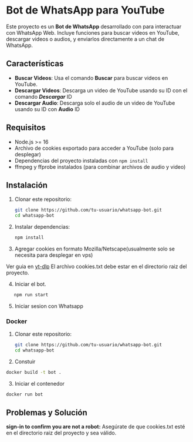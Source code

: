 
# Bot de WhatsApp para YouTube

Este proyecto es un **Bot de WhatsApp** desarrollado con para interactuar con WhatsApp Web. Incluye funciones para buscar videos en YouTube, descargar videos o audios, y enviarlos directamente a un chat de WhatsApp.

## Características

- **Buscar Videos**: Usa el comando **Buscar** para buscar videos en YouTube.
- **Descargar Videos**: Descarga un video de YouTube usando su ID con el comando ***Descargar*** ID
- **Descargar Audio**: Descarga solo el audio de un video de YouTube usando su ID con **Audio** ID

## Requisitos

- Node.js >= 16
- Archivo de cookies exportado para acceder a YouTube (solo para desplegar)
- Dependencias del proyecto instaladas con `npm install`
- ffmpeg y ffprobe instalados (para combinar archivos de audio y video)

## Instalación

1. Clonar este repositorio:
   ```bash
   git clone https://github.com/tu-usuario/whatsapp-bot.git
   cd whatsapp-bot
   ```
2. Instalar dependencias:
   ```bash
   npm install
   ```
3. Agregar cookies en formato Mozilla/Netscape(usualmente solo se necesita para desplegar en vps)

Ver guia en [yt-dlp](https://github.com/yt-dlp/yt-dlp/wiki/FAQ#how-do-i-pass-cookies-to-yt-dlp)
El archivo cookies.txt debe estar en el directorio raiz del proyecto. 

4. Iniciar el bot.
```bash
   npm run start
   ```
5. Iniciar sesion con Whatsapp

### Docker

1. Clonar este repositorio:
   ```bash
   git clone https://github.com/tu-usuario/whatsapp-bot.git
   cd whatsapp-bot
   ```
   
2. Constuir

```bash
docker build -t bot .
```

3. Iniciar el contenedor

```bash
docker run bot
```

## Problemas y Solución

   **sign-in to confirm you are not a robot:** Asegúrate de que cookies.txt esté en el directorio raiz del proyecto y sea válido.


